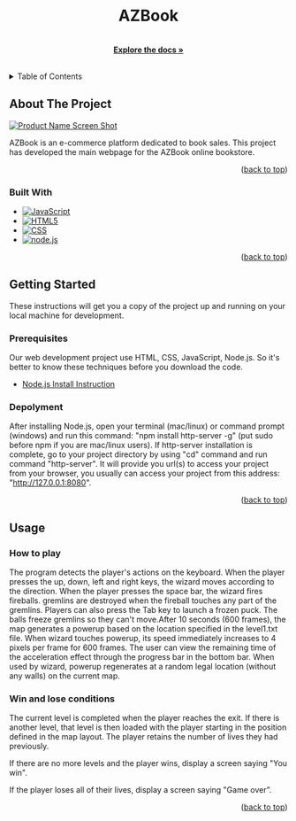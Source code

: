 <!-- Improved compatibility of back to top link: See: https://github.com/othneildrew/Best-README-Template/pull/73 -->
<a name="readme-top"></a>

<!-- PROJECT LOGO -->
<br />
<div align="center">
  
<h1 align="center">AZBook</h1>

  <p align="center">
    <br />
    <a href="https://github.com/Therodore99/AZBook"><strong>Explore the docs »</strong></a>
    <br />
    <br />
  </p>
</div>



<!-- TABLE OF CONTENTS -->
<details>
  <summary>Table of Contents</summary>
  <ol>
    <li>
      <a href="#about-the-project">About The Project</a>
      <ul>
        <li><a href="#built-with">Built With</a></li>
      </ul>
    </li>
    <li>
      <a href="#getting-started">Getting Started</a>
      <ul>
        <li><a href="#prerequisites">Prerequisites</a></li>
        <li><a href="#installation">Installation</a></li>
      </ul>
    </li>
    <li><a href="#usage">Usage</a></li>
  </ol>
</details>



<!-- ABOUT THE PROJECT -->
## About The Project

[![Product Name Screen Shot][product-screenshot]](https://example.com)

AZBook is an e-commerce platform dedicated to book sales. This project has developed the main webpage for the AZBook online bookstore.

<p align="right">(<a href="#readme-top">back to top</a>)</p>



### Built With
* [![JavaScript][JavaScript]][JavaScript-url]
* [![HTML5][HTML5]][HTML5-url]
* [![CSS][CSS]][CSS-url]
* [![node.js][node.js]][node.js-url]
<p align="right">(<a href="#readme-top">back to top</a>)</p>



<!-- GETTING STARTED -->
## Getting Started
These instructions will get you a copy of the project up and running on your local machine for development.

### Prerequisites
Our web development project use HTML, CSS, JavaScript, Node.js. So it's better to know these techniques before you download the code.

* [Node.js Install Instruction](https://nodejs.org/en/download/package-manager#windows-1)

### Depolyment
After installing Node.js, open your terminal (mac/linux) or command prompt (windows) and run this command: "npm install http-server -g" (put sudo before npm if you are mac/linux users). If http-server installation is complete, go to your project directory by using "cd" command and run command "http-server". It will provide you url(s) to access your project from your browser, you usually can access your project from this address: "http://127.0.0.1:8080".
<p align="right">(<a href="#readme-top">back to top</a>)</p>



<!-- USAGE EXAMPLES -->
## Usage

### How to play
The program detects the player's actions on the keyboard. When the player presses the up, down, left and right keys, the wizard moves according to the direction. When the player presses the space bar, the wizard fires fireballs. gremlins are destroyed when the fireball touches any part of the gremlins. Players can also press the Tab key to launch a frozen puck. The balls freeze gremlins so they can't move.After 10 seconds (600 frames), the map generates a powerup based on the location specified in the level1.txt file. When wizard touches powerup, its speed immediately increases to 4 pixels per frame for 600 frames. The user can view the remaining time of the acceleration effect through the progress bar in the bottom bar. When used by wizard, powerup regenerates at a random legal location (without any walls) on the current map.

### Win and lose conditions
The current level is completed when the player reaches the exit. If there is another level, that level is then loaded with the player starting in the position defined in the map layout. The player retains the number of lives they had previously. 

If there are no more levels and the player wins, display a screen saying "You win". 

If the player loses all of their lives, display a screen saying "Game over”.

<p align="right">(<a href="#readme-top">back to top</a>)</p>









<!-- MARKDOWN LINKS & IMAGES -->
<!-- https://www.markdownguide.org/basic-syntax/#reference-style-links -->
[contributors-shield]: https://img.shields.io/github/contributors/github_username/repo_name.svg?style=for-the-badge
[contributors-url]: https://github.com/github_username/repo_name/graphs/contributors
[forks-shield]: https://img.shields.io/github/forks/github_username/repo_name.svg?style=for-the-badge
[forks-url]: https://github.com/github_username/repo_name/network/members
[stars-shield]: https://img.shields.io/github/stars/github_username/repo_name.svg?style=for-the-badge
[stars-url]: https://github.com/github_username/repo_name/stargazers
[issues-shield]: https://img.shields.io/github/issues/github_username/repo_name.svg?style=for-the-badge
[issues-url]: https://github.com/github_username/repo_name/issues
[license-shield]: https://img.shields.io/github/license/github_username/repo_name.svg?style=for-the-badge
[license-url]: https://github.com/github_username/repo_name/blob/master/LICENSE.txt
[linkedin-shield]: https://img.shields.io/badge/-LinkedIn-black.svg?style=for-the-badge&logo=linkedin&colorB=555
[linkedin-url]: https://linkedin.com/in/linkedin_username
[product-screenshot]: demoImage/GameDemo.png
[JavaScript]: https://img.shields.io/badge/javascript-%23323330.svg?style=for-the-badge&logo=javascript&logoColor=%23F7DF1E
[JavaScript-url]: [https://www.java.com/en/](https://developer.mozilla.org/en-US/docs/Web/JavaScript/Guide/Introduction)
[HTML5]: https://img.shields.io/badge/html5-%23E34F26.svg?style=for-the-badge&logo=html5&logoColor=white
[HTML5-url]: https://www.w3schools.com/html/
[CSS]: https://img.shields.io/badge/css3-%231572B6.svg?style=for-the-badge&logo=css3&logoColor=white
[CSS-url]: https://www.w3schools.com/css/
[node.js]: https://img.shields.io/badge/node.js-6DA55F?style=for-the-badge&logo=node.js&logoColor=white
[node.js-url]: https://nodejs.org/en
